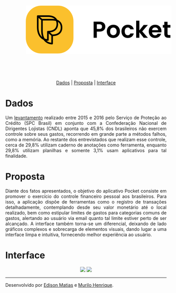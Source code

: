 <p align="center">
  <img src="extended-logo.svg" alt="Pocket" style="padding: 64px"/>
</p>

<p align="center">
  <a href="#dados">Dados</a> |
  <a href="#proposta">Proposta</a> |
  <a href="#interface">Interface</a>
</p>

# Dados
<p align="justify"> Um <a href="https://www.spcbrasil.org.br/uploads/st_imprensa/release_educacao_financeira_v7.pdf">levantamento</a> realizado entre 2015 e 2016 pelo Serviço de Proteção ao Crédito (SPC Brasil) em conjunto com a Confederação Nacional de Dirigentes Lojistas (CNDL) aponta que 45,8% dos brasileiros não exercem controle sobre seus gastos, recorrendo em grande parte a métodos falhos, como a memória. Ao restante dos entrevistados que realizam esse controle, cerca de 29,8% utilizam caderno de anotações como ferramenta, enquanto 29,8% utilizam planilhas e somente 3,1% usam aplicativos para tal finalidade. </p>

# Proposta
<p align="justify"> Diante dos fatos apresentados, o objetivo do aplicativo Pocket consiste em promover o exercício do controle financeiro pessoal aos brasileiros. Para isso, a aplicação dispõe de ferramentas como o registro de transações detalhadamente, contemplando desde seu valor monetário até o local realizado, bem como estipular limites de gastos para categorias comuns de gastos, alertando ao usuário via email quanto tal limite estiver perto de ser alcançado. A interface também torna-se um diferencial, deixando de lado gráficos complexos e sobrecarga de elementos visuais, dando lugar a uma interface limpa e intuitiva, fornecendo melhor experiência ao usuário. </p>

# Interface
<p align="center">
  <img src="https://bit.ly/3ArArOJ" height="720"/>
  <img src="https://bit.ly/3qOHfBv" height="720"/>
</p>

<hr>
<p>Desenvolvido por <a href="https://github.com/ej0733">Edison Matias</a> e <a href="https://github.com/murilo9">Murilo Henrique</a>.</p>
